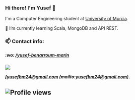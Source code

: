 ### Hi there! I'm Yusef 👋

I'm a Computer Engineering student at [University of Murcia](https://www.um.es/en/web/informatica/).

🌱 I’m currently learning Scala, MongoDB and API REST. 

### 📫 Contact info:
 
##### :wo: [/yusef-benarroum-marin](https://www.linkedin.com/in/yusef-benarroum-marin/)

##### <p align="left"> <img src="https://img.shields.io/badge/Gmail-D14836?style=for-the-badge&logo=gmail&logoColor=white"> </p> [yusefbm24@gmail.com (mailto:yusefbm24@gmail.com).

![Profile views](https://gpvc.arturio.dev/YusefBM) 
---

[linkedin]: https://www.linkedin.com/in/yusef-benarroum-marin/
[email]: mailto:yusefbm24m@gmail.com
